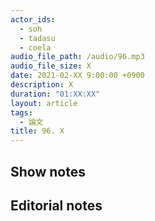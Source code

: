 ```yaml
---
actor_ids:
  - soh
  - tadasu
  - coela
audio_file_path: /audio/96.mp3
audio_file_size: X
date: 2021-02-XX 9:00:00 +0900
description: X
duration: "01:XX:XX"
layout: article
tags:
  - 論文
title: 96. X
---
```

## Show notes 

## Editorial notes
